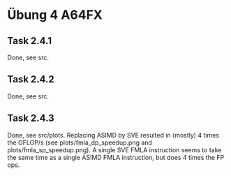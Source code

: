 # Übung 4 A64FX

## Task 2.4.1

Done, see src.

## Task 2.4.2

Done, see src.

## Task 2.4.3

Done, see src/plots. Replacing ASIMD by SVE resulted in (mostly) 4 times the GFLOP/s (see plots/fmla_dp_speedup.png and plots/fmla_sp_speedup.png). A single SVE FMLA instruction seems to take the same time as a single ASIMD FMLA instruction, but does 4 times the FP ops.